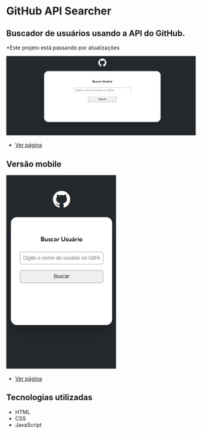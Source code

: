 # GitHub API Searcher
## Buscador de usuários usando a API do GitHub.

*Este projeto está passando por atualizações

[<img src="src/img/desktop.gif" alt="Desktop">](https://kellysondias.github.io/github-searcher/)

- <a href="https://kellysondias.github.io/github-searcher/">Ver página</a>

## Versão mobile

[<img src="src/img/mobile.gif" alt="Mobile">](https://kellysondias.github.io/github-searcher/)

- <a href="https://kellysondias.github.io/github-searcher/">Ver página</a>

## Tecnologias utilizadas
- HTML
- CSS
- JavaScript
